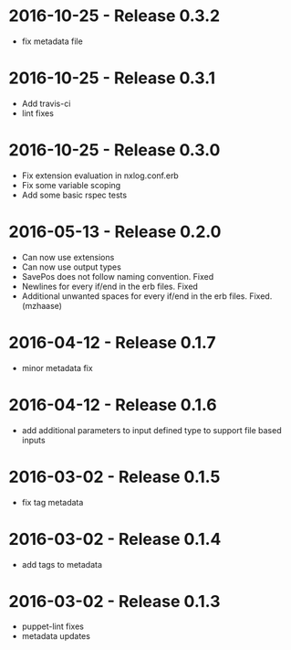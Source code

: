 # 2016-10-25 - Release 0.3.2
- fix metadata file

# 2016-10-25 - Release 0.3.1
- Add travis-ci
- lint fixes

# 2016-10-25 - Release 0.3.0
- Fix extension evaluation in nxlog.conf.erb
- Fix some variable scoping
- Add some basic rspec tests

# 2016-05-13 - Release 0.2.0
- Can now use extensions
- Can now use output types
- SavePos does not follow naming convention. Fixed
- Newlines for every if/end in the erb files. Fixed
- Additional unwanted spaces for every if/end in the erb files. Fixed.
(mzhaase)

# 2016-04-12 - Release 0.1.7
- minor metadata fix
# 2016-04-12 - Release 0.1.6
- add additional parameters to input defined type to support file based inputs
# 2016-03-02 - Release 0.1.5
- fix tag metadata

# 2016-03-02 - Release 0.1.4
- add tags to metadata

# 2016-03-02 - Release 0.1.3
- puppet-lint fixes
- metadata updates
